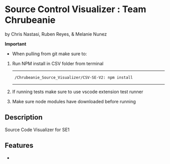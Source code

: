 # Source Control Visualizer : Team Chrubeanie

by Chris Nastasi, Ruben Reyes, & Melanie Nunez

**Important**

- When pulling from git make sure to:

1. Run NPM install in CSV folder from terminal

    ---
        /Chrubeanie_Source_Visualizer/CSV-SE-V2: npm install
    ---

2. If running tests make sure to use vscode extension test runner
3. Make sure node modules have downloaded before running


## Description

Source Code Visualizer for SE1


## Features

- 


